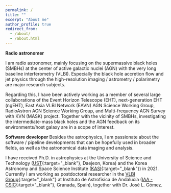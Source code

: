```yaml
---
permalink: /
title: ""
excerpt: "About me"
author_profile: true
redirect_from:
  - /about/
  - /about.html
---
```


**Radio astronomer**

I am radio astronomer, mainly focusing on the supermassive black holes (SMBHs) at the center of active galactic nuclei (AGN) with the very long baseline interferometry (VLBI).
Especially the black hole accretion flow and jet physics through the high-resolution imaging / astrometry / polarimetry are major research subjects.

Regarding this, I have been actively working as a member of several large collaborations of the Event Horizon Telescope (EHT), next-generation EHT (ngEHT), East Asia VLBI Network (EAVN) AGN Science Working Group, RadioAstron AGN Science Working Group, and Multi-frequency AGN Survey with KVN (MASK) project.
Together with the vicinity of SMBHs, investigating the intermediate-mass black holes and the AGN feedback on its environments/host galaxy are in a scope of interest.

**Software developer**
Besides the astrophysics, I am passionate about the software / pipeline developments that can be hopefully used in broader fields, as well as the astronomical data imaging and analysis.

I have received Ph.D. in astrophysics at the University of Science and Technology ([UST](www.ust.ac.kr){:target="_blank"}, Daejeon, Korea) and the Korea Astronomy and Space Science Institute ([KASI](https://www.kasi.re.kr/eng/index){:target="_blank"}) in 2021.
Currently I am working as postdoctoral researcher in the [VLBI Group](http://vlbigroup.iaa.es){:target="_blank"} at Instituto de Astrofísica de Andalucía ([IAA - CSIC](https://www.iaa.csic.es/){:target="_blank"}, Granada, Spain), together with Dr. José L. Gómez.
